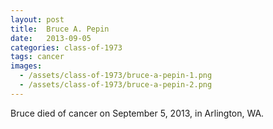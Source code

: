 ```yaml
---
layout: post
title:  Bruce A. Pepin
date:   2013-09-05
categories: class-of-1973
tags: cancer
images:
  - /assets/class-of-1973/bruce-a-pepin-1.png
  - /assets/class-of-1973/bruce-a-pepin-2.png
---
```

Bruce died of cancer on September 5, 2013, in Arlington, WA.
